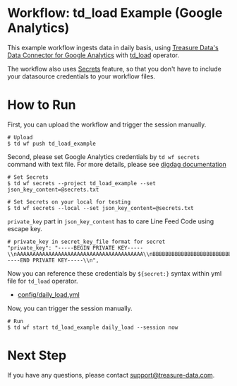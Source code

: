 # Workflow: td_load Example (Google Analytics)

This example workflow ingests data in daily basis, using [Treasure Data's Data Connector for Google Analytics](https://docs.treasuredata.com/articles/data-connector-google-analytics) with [td_load](http://docs.digdag.io/operators.html#td-load-treasure-data-bulk-loading) operator.

The workflow also uses [Secrets](https://docs.treasuredata.com/articles/workflows-secrets) feature, so that you don't have to include your datasource credentials to your workflow files.

# How to Run

First, you can upload the workflow and trigger the session manually.

    # Upload
    $ td wf push td_load_example

Second, please set Google Analytics credentials by `td wf secrets` command with text file. For more details, please see [digdag documentation](http://docs.digdag.io/command_reference.html#secrets)

    # Set Secrets
    $ td wf secrets --project td_load_example --set json_key_content=@secrets.txt

    # Set Secrets on your local for testing
    $ td wf secrets --local --set json_key_content=@secrets.txt

`private_key` part in `json_key_content` has to care Line Feed Code using escape key.

    # private_key in secret_key_file format for secret
    "private_key": "-----BEGIN PRIVATE KEY-----\\nAAAAAAAAAAAAAAAAAAAAAAAAAAAAAAAAAAAAAAAA\\nBBBBBBBBBBBBBBBBBBBBBBBBBBBBBBBBBBB\\nCCCCCCCCCCCCCCCCCCCCCCCCCCCCCCCCCCCCCC\\nDDDDDDDDDDDDDDDDDDDDDDDDDDDDDDDDDDDDD\\nuEEEEEEEEEEEEEEEEEEEEEEEEEEEEEEEEEEEEEEEE\\nZZZZZZZZZZZZZZZZZZZZZZZZZZZZZZZZZZZZZZ\\n-----END PRIVATE KEY-----\\n",

Now you can reference these credentials by `${secret:}` syntax within yml file for `td_load` operator.

- [config/daily_load.yml](config/daily_load.yml)

Now, you can trigger the session manually.

    # Run
    $ td wf start td_load_example daily_load --session now
    
# Next Step

If you have any questions, please contact support@treasure-data.com.
